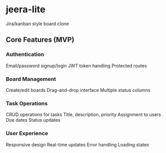 # jeera-lite
Jira/kanban style board clone


## Core Features (MVP)

### Authentication

Email/password signup/login
JWT token handling
Protected routes

### Board Management

Create/edit boards
Drag-and-drop interface
Multiple status columns

### Task Operations

CRUD operations for tasks
Title, description, priority
Assignment to users
Due dates
Status updates

### User Experience

Responsive design
Real-time updates
Error handling
Loading states